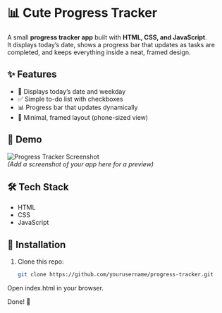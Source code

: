 # 📊 Cute Progress Tracker

A small **progress tracker app** built with **HTML, CSS, and JavaScript**.  
It displays today’s date, shows a progress bar that updates as tasks are completed, and keeps everything inside a neat, framed design.  

## ✨ Features
- 📅 Displays today’s date and weekday  
- ✅ Simple to-do list with checkboxes  
- 📊 Progress bar that updates dynamically  
- 🎀 Minimal, framed layout (phone-sized view)  

## 🚀 Demo
![Progress Tracker Screenshot](<img width="427" height="337" alt="Screenshot 2025-09-17 at 5 34 14 pm" src="https://github.com/user-attachments/assets/bcda22c6-c3c8-4261-b2d5-bfaa9aa5f98e" />
)  
*(Add a screenshot of your app here for a preview)*  

## 🛠️ Tech Stack
- HTML  
- CSS  
- JavaScript  

## 📂 Installation
1. Clone this repo:
   ```bash
   git clone https://github.com/yourusername/progress-tracker.git

Open index.html in your browser.

Done! 🎉 
 
 
 
